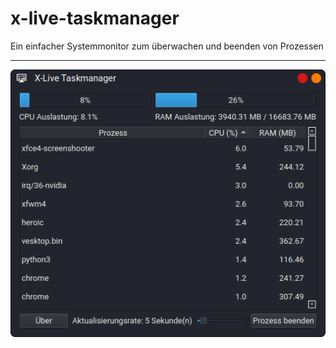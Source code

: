 # x-live-taskmanager
 Ein einfacher Systemmonitor zum überwachen und beenden von Prozessen



---

![TASKMANAGER](taskmanager-view.png)
